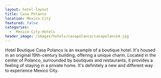 ```yaml
---
layout: hotel-layout
title: Casa Polanco
location: Mexico City
featured: false
categories:
  -  Mexico-City-Hotels
header_image: /images/hotels/casapolanco/casapolanco4.jpg
---
```

Hotel Boutique Casa Polanco is an example of a boutique hotel. It's housed in an original 19th-century building, offering a unique charm. Located in the center of Polanco, surrounded by boutiques and restaurants, it provides a feeling of staying in a private home. It's definitely a new and different way to experience Mexico City.